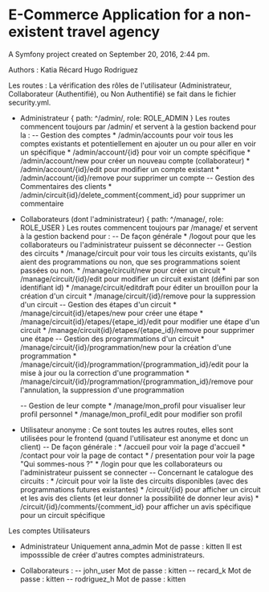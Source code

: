 E-Commerce Application for a non-existent travel agency
====

A Symfony project created on September 20, 2016, 2:44 pm.

Authors :
Katia Récard
Hugo Rodriguez

Les routes : 
La vérification des rôles de l'utilisateur (Administrateur, Collaborateur (Authentifié), ou Non Authentifié) se fait dans le fichier security.yml.

- Administrateur 
 { path: ^/admin/, role: ROLE_ADMIN }
Les routes commencent toujours par /admin/ et servent à la gestion backend pour la :
    --  Gestion des comptes
         * /admin/accounts pour voir tous les comptes existants et potentiellement en ajouter un ou pour aller en voir un spécifique
         * /admin/account/{id} pour voir un compte spécifique
         * /admin/account/new pour créer un nouveau compte (collaborateur)
         * /admin/account/{id}/edit pour modifier un compte existant
         * /admin/account/{id}/remove pour supprimer un compte
     -- Gestion des Commentaires des clients
         * /admin/circuit{id}/delete_comment{comment_id} pour supprimer un commentaire
            
- Collaborateurs (dont l'administrateur)
{ path: ^/manage/, role: ROLE_USER }
Les routes commencent toujours par /manage/ et servent à la gestion backend pour :
    -- De façon générale
        * /logout pour que les collaborateurs ou l'administrateur puissent se déconnecter
    -- Gestion des circuits 
        * /manage/circuit pour voir tous les circuits existants, qu'ils aient des programmations ou non, que ses programmations soient passées ou non.
        * /manage/circuit/new pour créer un circuit
        * /manage/circuit/{id}/edit pour modifier un circuit existant (défini par son identifiant id)
        * /manage/circuit/editdraft pour éditer un brouillon pour la création d'un circuit
        * /manage/circuit/{id}/remove pour la suppression d'un circuit
    -- Gestion des étapes d'un circuit
        * /manage/circuit{id}/etapes/new pour créer une étape
        * /manage/circuit{id}/etapes/{etape_id}/edit pour modifier une étape d'un circuit
        * /manage/circuit{id}/etapes/{etape_id}/remove pour supprimer une étape
    -- Gestion des programmations d'un circuit
        * /manage/circuit/{id}/programmation/new pour la création d'une programmation
        * /manage/circuit/{id}/programmation/{programmation_id}/edit pour la mise à jour ou la correction d'une programmation
        * /manage/circuit/{id}/programmation/{programmation_id}/remove pour l'annulation, la suppression d'une programmation
    
    -- Gestion de leur compte
        * /manage/mon_profil pour visualiser leur profil personnel
        * /manage/mon_profil_edit pour modifier son profil
    
   
- Utilisateur anonyme : 
Ce sont toutes les autres routes, elles sont utilisées pour le frontend (quand l'utilisateur est anonyme et donc un client)
    -- De façon générale :
        * /accueil pour voir la page d'accueil
        * /contact pour voir la page de contact
        * / presentation pour voir la page "Qui sommes-nous ?"
        * /login pour que les collaborateurs ou l'administrateur puissent se connecter
    -- Concernant le catalogue des circuits :
        * /circuit pour voir la liste des circuits disponibles (avec des programmations futures existantes)
        * /circuit/{id} pour afficher un circuit et les avis des clients (et leur donner la possibilité de donner leur avis)
        * /circuit/{id}/comments/{comment_id} pour afficher un avis spécifique pour un circuit spécifique



Les comptes Utilisateurs
- Administrateur
    Uniquement anna_admin 
    Mot de passe : kitten
Il est imposssible de créer d'autres comptes administrateurs.

- Collaborateurs :
    -- john_user
    Mot de passe : kitten
    -- recard_k
    Mot de passe : kitten
    -- rodriguez_h
    Mot de passe : kitten


    